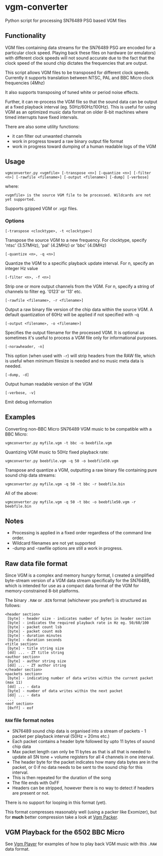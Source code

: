 # vgm-converter
Python script for processing SN76489 PSG based VGM files 

## Functionality
VGM files containing data streams for the SN76489 PSG are encoded for a particular clock speed.
Playing back these files on hardware (or emulators) with different clock speeds will not sound accurate
due to the fact that the clock speed of the sound chip dictates the frequencies that are output.

This script allows VGM files to be transposed for different clock speeds. Currently it supports translation
between NTSC, PAL and BBC Micro clock frequencies (4Mhz)

It also supports transposing of tuned white or period noise effects.

Further, it can re-process the VGM file so that the sound data can be output at a fixed playback interval (eg. 50Hz/60Hz/100Hz).
This is useful for using VGM as an optimized music data format on older 8-bit machines where timed interrupts have fixed intervals.
 
There are also some utility functions:
 - it can filter out unwanted channels
 - work in progress toward a raw binary output file format
 - work in progress toward dumping of a human readable logs of the VGM
 

## Usage

`vgmconverter.py <vgmfile> [-transpose <n>] [-quantize <n>] [-filter <n>] [-rawfile <filename>] [-output <filename>] [-dump] [-verbose]`


where:

`<vgmfile> is the source VGM file to be processed. Wildcards are not yet supported.`

Supports gzipped VGM or .vgz files.

### Options


`[-transpose <clocktype>, -t <clocktype>]`

Transpose the source VGM to a new frequency. For clocktype, specify 'ntsc' (3.57MHz), 'pal' (4.2MHz) or 'bbc' (4.0MHz)

`[-quantize <n>, -q <n>]`

Quantize the VGM to a specific playback update interval. For n, specify an integer Hz value

`[-filter <n>, -f <n>] `

Strip one or more output channels from the VGM. For n, specify a string of channels to filter eg. '0123' or '13' etc.

`[-rawfile <filename>, -r <filename>] `

Output a raw binary file version of the chip data within the source VGM. A default quantization of 60Hz will be applied if not specified with -q

`[-output <filename>, -o <filename>] `

Specifies the output filename for the processed VGM. It is optional as sometimes it's useful to process a VGM file only for informational purposes.

`[-norawheader, -n] `

This option (when used with `-r`) will strip headers from the RAW file, which is useful when minimum filesize is needed and no music meta data is needed.

`[-dump, -d] `

Output human readable version of the VGM

`[-verbose, -v] `

Emit debug information


## Examples

Converting non-BBC Micro SN76489 VGM music to be compatible with a BBC Micro:

`vgmconverter.py myfile.vgm -t bbc -o beebfile.vgm`

Quantizing VGM music to 50Hz fixed playback rate:

`vgmconverter.py beebfile.vgm -q 50 -o beebfile50.vgm`

Transpose and quantize a VGM, outputting a raw binary file containing pure sound chip data streams:

`vgmconverter.py myfile.vgm -q 50 -t bbc -r beebfile.bin`

All of the above:

`vgmconverter.py myfile.vgm -q 50 -t bbc -o beebfile50.vgm -r beebfile.bin`

## Notes

* Processing is applied in a fixed order regardless of the command line order.
* Wildcard filenames are not yet supported
* -dump and -rawfile options are still a work in progress.

## Raw data file format

Since VGM is a complex and memory hungry format, I created a simplified byte-stream version of a VGM data stream specifically for the SN76489, which is intended for use as a compact data format of the VGM for memory-constrained 8-bit platforms.

The binary `.RAW` or `.BIN` format (whichever you prefer!) is structured as follows:

```
<header section>
 [byte] - header size - indicates number of bytes in header section
 [byte] - indicates the required playback rate in Hz eg. 50/60/100
 [byte] - packet count lsb
 [byte] - packet count msb
 [byte] - duration minutes
 [byte] - duration seconds
<title section>
 [byte] - title string size
 [dd] ... - ZT title string
<author section>
 [byte] - author string size
 [dd] ... - ZT author string
</header section>
<packets section>
 [byte] - indicating number of data writes within the current packet (max 11)
 [dd] ... - data
 [byte] - number of data writes within the next packet
 [dd] ... - data
 ...`
<eof section>
 [0xff] - eof
```	
### `RAW` file format notes
* SN76489 sound chip data is organised into a stream of packets - 1 packet per playback interval (50Hz = 20ms etc.)
* Each packet contains a header byte followed by upto 11 bytes of sound chip data
* Max packet length can only be 11 bytes as that is all that is needed to update all SN tone + volume registers for all 4 channels in one interval.
* The header byte for the packet indicates how many data bytes are in the packet, or 0 if no data needs to be sent to the sound chip for this interval.
* This is then repeated for the duration of the song
* The file ends with 0xFF
* Headers can be stripped, however there is no way to detect if headers are present or not.

There is no support for looping in this format (yet).

This format compresses reasonably well (using a packer like Exomizer), but for **much** better compression take a look at [Vgm Packer](https://github.com/simondotm/vgm-packer).

## VGM Playback for the 6502 BBC Micro

See [Vgm Player](https://github.com/simondotm/vgm-player-bbc) for examples of how to play back VGM music with this `.RAW` data format.



